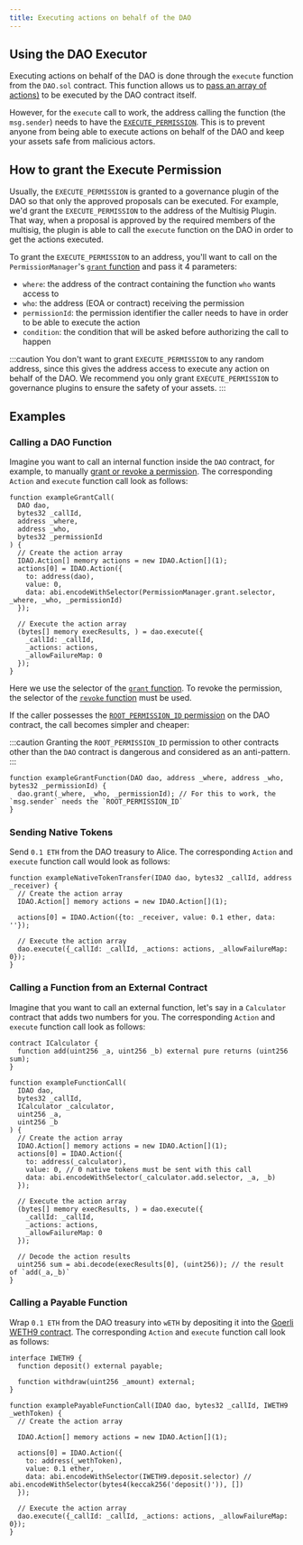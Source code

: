 ```yaml
---
title: Executing actions on behalf of the DAO
---
```


## Using the DAO Executor

Executing actions on behalf of the DAO is done through the `execute` function from the `DAO.sol` contract. This function allows us to [pass an array of actions)](https://github.com/aragon/osx/blob/develop/packages/contracts/src/core/dao/DAO.sol) to be executed by the DAO contract itself.

However, for the `execute` call to work, the address calling the function (the `msg.sender`) needs to have the [`EXECUTE_PERMISSION`](../../01-how-it-works/01-core/02-permissions/index.md#permissions-native-to-the-dao-contract). This is to prevent anyone from being able to execute actions on behalf of the DAO and keep your assets safe from malicious actors.

## How to grant the Execute Permission

Usually, the `EXECUTE_PERMISSION` is granted to a governance plugin of the DAO so that only the approved proposals can be executed. For example, we'd grant the `EXECUTE_PERMISSION` to the address of the Multisig Plugin. That way, when a proposal is approved by the required members of the multisig, the plugin is able to call the `execute` function on the DAO in order to get the actions executed.

To grant the `EXECUTE_PERMISSION` to an address, you'll want to call on the `PermissionManager`'s [`grant` function](https://github.com/aragon/osx/blob/develop/packages/contracts/src/core/permission/PermissionManager.sol#L105) and pass it 4 parameters:

- `where`: the address of the contract containing the function `who` wants access to
- `who`: the address (EOA or contract) receiving the permission
- `permissionId`: the permission identifier the caller needs to have in order to be able to execute the action
- `condition`: the condition that will be asked before authorizing the call to happen

:::caution
You don't want to grant `EXECUTE_PERMISSION` to any random address, since this gives the address access to execute any action on behalf of the DAO. We recommend you only grant `EXECUTE_PERMISSION` to governance plugins to ensure the safety of your assets.
:::

## Examples

### Calling a DAO Function

Imagine you want to call an internal function inside the `DAO` contract, for example, to manually [grant or revoke a permission](../../01-how-it-works/01-core/02-permissions/index.md). The corresponding `Action` and `execute` function call look as follows:

```solidity
function exampleGrantCall(
  DAO dao,
  bytes32 _callId,
  address _where,
  address _who,
  bytes32 _permissionId
) {
  // Create the action array
  IDAO.Action[] memory actions = new IDAO.Action[](1);
  actions[0] = IDAO.Action({
    to: address(dao),
    value: 0,
    data: abi.encodeWithSelector(PermissionManager.grant.selector, _where, _who, _permissionId)
  });

  // Execute the action array
  (bytes[] memory execResults, ) = dao.execute({
    _callId: _callId,
    _actions: actions,
    _allowFailureMap: 0
  });
}
```

Here we use the selector of the [`grant` function](../../03-reference-guide/core/permission/PermissionManager.md/#external-function-grant). To revoke the permission, the selector of the [`revoke` function](../../03-reference-guide/core/permission/PermissionManager.md/#external-function-revoke) must be used.

If the caller possesses the [`ROOT_PERMISSION_ID` permission](../../01-how-it-works/01-core/02-permissions/index.md#permissions-native-to-the-dao-contract) on the DAO contract, the call becomes simpler and cheaper:

:::caution
Granting the `ROOT_PERMISSION_ID` permission to other contracts other than the `DAO` contract is dangerous and considered as an anti-pattern.
:::

```solidity
function exampleGrantFunction(DAO dao, address _where, address _who, bytes32 _permissionId) {
  dao.grant(_where, _who, _permissionId); // For this to work, the `msg.sender` needs the `ROOT_PERMISSION_ID`
}
```

### Sending Native Tokens

Send `0.1 ETH` from the DAO treasury to Alice.
The corresponding `Action` and `execute` function call would look as follows:

```solidity
function exampleNativeTokenTransfer(IDAO dao, bytes32 _callId, address _receiver) {
  // Create the action array
  IDAO.Action[] memory actions = new IDAO.Action[](1);

  actions[0] = IDAO.Action({to: _receiver, value: 0.1 ether, data: ''});

  // Execute the action array
  dao.execute({_callId: _callId, _actions: actions, _allowFailureMap: 0});
}
```

### Calling a Function from an External Contract

Imagine that you want to call an external function, let's say in a `Calculator` contract that adds two numbers for you. The corresponding `Action` and `execute` function call look as follows:

```solidity
contract ICalculator {
  function add(uint256 _a, uint256 _b) external pure returns (uint256 sum);
}

function exampleFunctionCall(
  IDAO dao,
  bytes32 _callId,
  ICalculator _calculator,
  uint256 _a,
  uint256 _b
) {
  // Create the action array
  IDAO.Action[] memory actions = new IDAO.Action[](1);
  actions[0] = IDAO.Action({
    to: address(_calculator),
    value: 0, // 0 native tokens must be sent with this call
    data: abi.encodeWithSelector(_calculator.add.selector, _a, _b)
  });

  // Execute the action array
  (bytes[] memory execResults, ) = dao.execute({
    _callId: _callId,
    _actions: actions,
    _allowFailureMap: 0
  });

  // Decode the action results
  uint256 sum = abi.decode(execResults[0], (uint256)); // the result of `add(_a,_b)`
}
```

### Calling a Payable Function

Wrap `0.1 ETH` from the DAO treasury into `wETH` by depositing it into the [Goerli WETH9 contract](https://goerli.etherscan.io/token/0xb4fbf271143f4fbf7b91a5ded31805e42b2208d6#writeContract).
The corresponding `Action` and `execute` function call look as follows:

```solidity
interface IWETH9 {
  function deposit() external payable;

  function withdraw(uint256 _amount) external;
}

function examplePayableFunctionCall(IDAO dao, bytes32 _callId, IWETH9 _wethToken) {
  // Create the action array

  IDAO.Action[] memory actions = new IDAO.Action[](1);

  actions[0] = IDAO.Action({
    to: address(_wethToken),
    value: 0.1 ether,
    data: abi.encodeWithSelector(IWETH9.deposit.selector) // abi.encodeWithSelector(bytes4(keccak256('deposit()')), [])
  });

  // Execute the action array
  dao.execute({_callId: _callId, _actions: actions, _allowFailureMap: 0});
}
```

